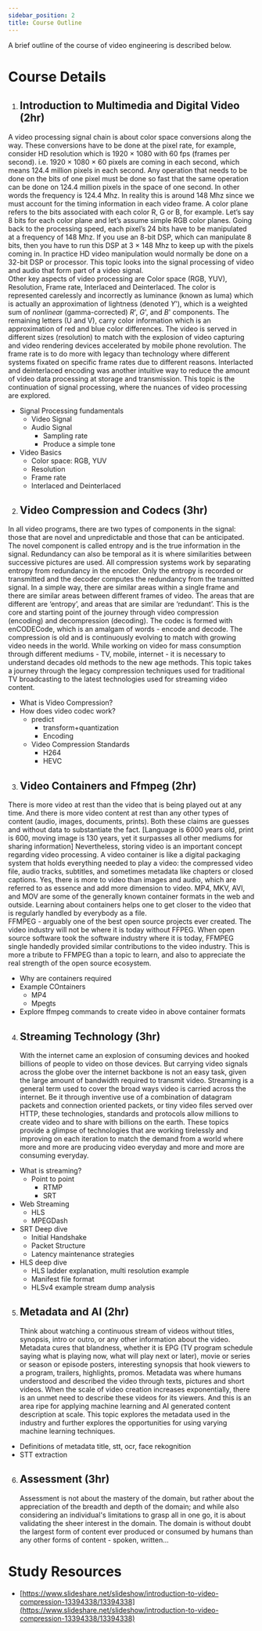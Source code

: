 ```yaml
---
sidebar_position: 2
title: Course Outline
---
```


A brief outline of the course of video engineering is described below.

# Course Details

1. ## Introduction to Multimedia and Digital Video (2hr)

A video processing signal chain is about color space conversions along the way. These conversions have to be done at the pixel rate, for example, consider HD resolution which is 1920 × 1080 with 60 fps (frames per second). i.e. 1920 × 1080 × 60 pixels are coming in each second, which means 124.4 million pixels in each second.  Any operation that needs to be done on the bits of one pixel must be done so fast that the same operation can be done on 124.4 million pixels in the space of one second. In other words the frequency is 124.4 Mhz. In reality this is around 148 Mhz since we must account for the timing information in each video frame. A color plane refers to the bits associated with each color R, G or B, for example. Let’s say 8 bits for each color plane and let’s assume simple RGB color planes. Going back to the processing speed, each pixel’s 24 bits have to be manipulated at a frequency of 148 Mhz. If you use an 8-bit DSP, which can manipulate 8 bits, then you have to run this DSP at 3 × 148 Mhz to keep up with the pixels coming in. In practice HD video manipulation would normally be done on a 32-bit DSP or processor. This topic looks into the signal processing of video and audio that form part of a video signal.  
Other key aspects of video processing are Color space (RGB, YUV),  Resolution, Frame rate, Interlaced and Deinterlaced. The color is represented carelessly and incorrectly as luminance (known as luma)  which is actually an approximation of lightness (denoted *Y*'), which is a weighted sum of *nonlinea*r (gamma-corrected) *R*', *G*', and *B*' components. The remaining letters (U and V), carry color information which is an approximation of red and blue color differences. The video is served in different sizes (resolution) to match with the explosion of video capturing and video rendering devices accelerated by mobile phone revolution. The frame rate is to do more with legacy than technology where different systems fixated on specific frame rates due to different reasons. Interlacted and deinterlaced encoding was another intuitive way to reduce the amount of video data processing at storage and transmission. This topic is the continuation of signal processing, where the nuances of video processing are explored.

- Signal Processing fundamentals  
  - Video Signal  
  - Audio Signal  
    - Sampling rate  
    - Produce a simple tone  
- Video Basics  
  - Color space: RGB, YUV  
  - Resolution  
  - Frame rate  
  - Interlaced and Deinterlaced

2. ## Video Compression and Codecs (3hr)

In all video programs, there are two types of components in the signal: those that are novel and unpredictable and those that can be anticipated. The novel component is called entropy and is the true information in the signal. Redundancy can also be temporal as it is where similarities between successive pictures are used. All compression systems work by separating entropy from redundancy in the encoder. Only the entropy is recorded or transmitted and the decoder computes the redundancy from the transmitted signal. In a simple way, there are similar areas within a single frame and there are similar areas between different frames of video. The areas that are different are ‘entropy’, and areas that are similar are ‘redundant’. This is the core and starting point of the journey through video compression (encoding) and decompression (decoding). The codec is formed with enCODECode, which is an amalgam of words \- encode and decode. The compression is old and is continuously evolving to match with growing video needs in the world. While working on video for mass consumption through different mediums \- TV, mobile, internet \- it is necessary to understand decades old methods to the new age methods. This topic takes a journey through the legacy compression techniques used for traditional TV broadcasting to the latest technologies used for streaming video content.

- What is Video Compression?  
- How does video codec work?  
  - predict  
    - transform+quantization  
    - Encoding  
  - Video Compression Standards  
    - H264  
    - HEVC

3. ## Video Containers and Ffmpeg (2hr)

There is more video at rest than the video that is being played out at any time. And there is more video content at rest than any other types of content (audio, images, documents, prints). Both these claims are guesses and without data to substantiate the fact. \[Language is 6000 years old, print is 600, moving image is 130 years, yet it surpasses all other mediums for sharing information\] Nevertheless, storing video is an important concept regarding video processing. A video container is like a digital packaging system that holds everything needed to play a video: the compressed video file, audio tracks, subtitles, and sometimes metadata like chapters or closed captions. Yes, there is more to video than images and audio, which are referred to as essence and add more dimension to video. MP4, MKV, AVI, and MOV are some of the generally known container formats in the web and outside. Learning about containers helps one to get closer to the video that is regularly handled by everybody as a file.  
FFMPEG \- arguably one of the best open source projects ever created. The video industry will not be where it is today without FFPEG. When open source software took the software industry where it is today, FFMPEG single handedly provided similar contributions to the video industry. This is more a tribute to FFMPEG than a topic to learn, and also to appreciate the real strength of the open source ecosystem.

- Why are containers required  
- Example COntainers  
  - MP4  
  - Mpegts  
- Explore ffmpeg commands to create video in above container formats

4. ## Streaming Technology (3hr)

   With the internet came an explosion of consuming devices and hooked billions of people to video on those devices. But carrying video signals across the globe over the internet backbone is not an easy task, given the large amount of bandwidth required to transmit video. Streaming is a general term used to cover the broad ways video is carried across the internet. Be it  through inventive use of a combination of datagram packets and connection oriented packets, or tiny video files served over HTTP, these technologies, standards and protocols allow millions to create video and to share with billions on the earth. These topics provide a glimpse of technologies that are working tirelessly and improving on each iteration to match the demand from a world where more and more are producing video everyday and more and more are consuming everyday.  
- What is streaming?  
  - Point to point  
    - RTMP  
    - SRT  
- Web Streaming  
  - HLS  
  - MPEGDash  
- SRT Deep dive  
  - Initial Handshake  
  - Packet Structure  
  - Latency maintenance strategies  
- HLS deep dive  
  - HLS ladder explanation, multi resolution example  
  - Manifest file format  
  - HLSv4 example stream dump analysis

5. ## Metadata and AI (2hr)

   Think about watching a continuous stream of  videos without titles, synopsis, intro or outro, or any other information about the video. Metadata cures that blandness, whether it is EPG (TV program schedule saying what is playing now, what will play next or later), movie or series or season or episode posters, interesting synopsis that hook viewers to a program, trailers, highlights, promos. Metadata was where humans understood and described the video through texts, pictures and short videos. When the scale of video creation increases exponentially, there is an unmet need to describe these videos for its viewers. And this is an area ripe for applying machine learning and AI generated content description at scale. This topic explores the metadata used in the industry and further explores the opportunities for using varying machine learning techniques.  
     
- Definitions of metadata title, stt, ocr, face rekognition  
- STT extraction

6. ## Assessment (3hr)

   Assessment is not about the mastery of the domain, but rather about the appreciation of the breadth and depth of the domain; and while also considering an individual's limitations to grasp all in one go, it is about validating the sheer interest in the domain. The domain is without doubt the largest form of content ever produced or consumed by humans than any other forms of content \- spoken, written…

# Study Resources

- [https://www.slideshare.net/slideshow/introduction-to-video-compression-13394338/13394338](https://www.slideshare.net/slideshow/introduction-to-video-compression-13394338/13394338)  


